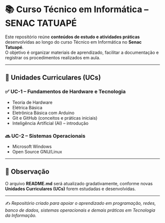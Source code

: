 # 📚 Curso Técnico em Informática – SENAC TATUAPÉ  

Este repositório reúne **conteúdos de estudo e atividades práticas** desenvolvidas ao longo do curso Técnico em Informática no **Senac Tatuapé**.  
O objetivo é organizar materiais de aprendizado, facilitar a documentação e registrar os procedimentos realizados em aula.  

---

## 🔎 Unidades Curriculares (UCs)

### ✅ UC-1 – Fundamentos de Hardware e Tecnologia
- Teoria de Hardware  
- Elétrica Básica  
- Eletrônica Básica com Arduino  
- Git e GitHub (conceitos e práticas iniciais)  
- Inteligência Artificial (AI) – introdução  

### 🔜 UC-2 – Sistemas Operacionais
- Microsoft Windows  
- Open Source GNU/Linux  

---

## 📌 Observação
O arquivo **README.md** será atualizado gradativamente, conforme novas **Unidades Curriculares (UCs)** forem estudadas e desenvolvidas.  

---

✍️ *Repositório criado para apoiar o aprendizado em programação, redes, banco de dados, sistemas operacionais e demais práticas em Tecnologia da Informação.*
